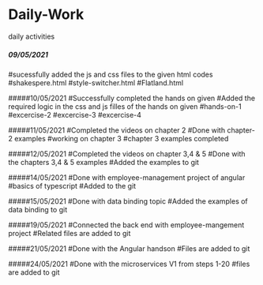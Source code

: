 # Daily-Work
daily activities

##### 09/05/2021
#sucessfully added the js and css files to the given html codes
#shakespere.html
#style-switcher.html
#Flatland.html

#####10/05/2021
#Successfully completed the hands on given
#Added the required logic in the css and js filles of the hands on given
#hands-on-1
#excercise-2
#excercise-3
#excercise-4

#####11/05/2021
#Completed the videos on chapter 2
#Done with chapter-2 examples
#working on chapter 3
#chapter 3 examples completed


#####12/05/2021
#Completed the videos on chapter 3,4 & 5
#Done with the chapters 3,4 & 5 examples
#Added the examples to git

#####14/05/2021
#Done with employee-management project of angular
#basics of typescript
#Added to the git

#####15/05/2021
#Done with data binding topic
#Added the examples of data binding to git

#####19/05/2021
#Connected the back end with employee-mangement project
#Related files are added to git

#####21/05/2021
#Done with the Angular handson 
#Files are added to git

#####24/05/2021
#Done with the microservices V1 from steps 1-20
#files are added to git

